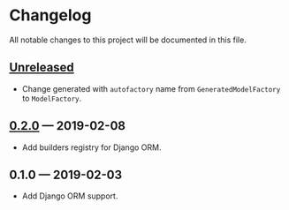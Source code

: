 # Changelog
All notable changes to this project will be documented in this file.

## [Unreleased]
- Change generated with `autofactory` name from `GeneratedModelFactory` to 
`ModelFactory`.

## [0.2.0] — 2019-02-08
- Add builders registry for Django ORM.

## 0.1.0 — 2019-02-03
- Add Django ORM support.

[Unreleased]: https://github.com/nickgashkov/autofactoryboy/compare/v0.2.0...HEAD
[0.2.0]: https://github.com/nickgashkov/autofactoryboy/compare/v0.2.0...v0.1.0
